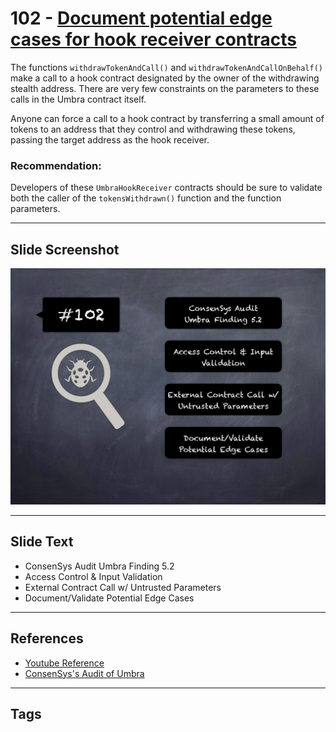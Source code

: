 
# 102 - [Document potential edge cases for hook receiver contracts](./Document%20potential%20edge%20cases%20for%20hook%20receiver%20contracts.md)

The functions `withdrawTokenAndCall()` and `withdrawTokenAndCallOnBehalf()` make a call to a hook contract designated by the owner of the withdrawing stealth address. There are very few constraints on the parameters to these calls in the Umbra contract itself. 

Anyone can force a call to a hook contract by transferring a small amount of tokens to an address that they control and withdrawing these tokens, passing the target address as the hook receiver.


### Recommendation:
Developers of these `UmbraHookReceiver` contracts should be sure to validate both the caller of the `tokensWithdrawn()` function and the function parameters.
___
## Slide Screenshot
![102.png](../../images/8.%20Audit%20Findings%20201/102.png)
___
## Slide Text
- ConsenSys Audit Umbra Finding 5.2
- Access Control & Input Validation
- External Contract Call w/ Untrusted Parameters
- Document/Validate Potential Edge Cases
___
## References
- [Youtube Reference](https://youtu.be/IXm6JAprhuw?t=110)
- [ConsenSys's Audit of Umbra](https://consensys.net/diligence/audits/2021/03/umbra-smart-contracts/#document-potential-edge-cases-for-hook-receiver-contracts)
___
## Tags
